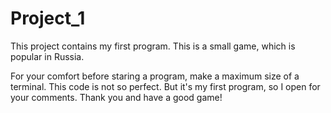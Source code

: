 # Project_1
This project contains my first program. This is a small game, which is popular in Russia.

For your comfort before staring a program, make a maximum size of a terminal. This code is not so perfect. But it's my first program, so I open for your comments.
Thank you and have a good game!
